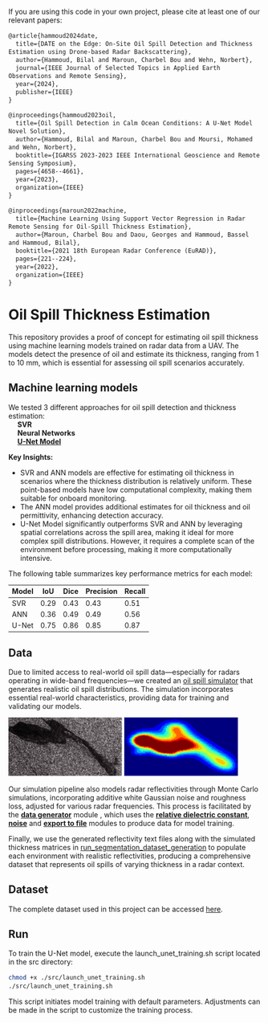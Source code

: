 If you are using this code in your own project, please cite at least one of our relevant papers:

```
@article{hammoud2024date,
  title={DATE on the Edge: On-Site Oil Spill Detection and Thickness Estimation using Drone-based Radar Backscattering},
  author={Hammoud, Bilal and Maroun, Charbel Bou and Wehn, Norbert},
  journal={IEEE Journal of Selected Topics in Applied Earth Observations and Remote Sensing},
  year={2024},
  publisher={IEEE}
}
```
```
@inproceedings{hammoud2023oil,
  title={Oil Spill Detection in Calm Ocean Conditions: A U-Net Model Novel Solution},
  author={Hammoud, Bilal and Maroun, Charbel Bou and Moursi, Mohamed and Wehn, Norbert},
  booktitle={IGARSS 2023-2023 IEEE International Geoscience and Remote Sensing Symposium},
  pages={4658--4661},
  year={2023},
  organization={IEEE}
}
```
```
@inproceedings{maroun2022machine,
  title={Machine Learning Using Support Vector Regression in Radar Remote Sensing for Oil-Spill Thickness Estimation},
  author={Maroun, Charbel Bou and Daou, Georges and Hammoud, Bassel and Hammoud, Bilal},
  booktitle={2021 18th European Radar Conference (EuRAD)},
  pages={221--224},
  year={2022},
  organization={IEEE}
}
```


# Oil Spill Thickness Estimation

This repository provides a proof of concept for estimating oil spill thickness using machine learning models trained on radar data from a UAV. The models detect the presence of oil and estimate its thickness, ranging from 1 to 10 mm, which is essential for assessing oil spill scenarios accurately.

## Machine learning models

We tested 3 different approaches for oil spill detection and thickness estimation:<br>
&emsp; **SVR**<br>
&emsp; **Neural Networks**<br>
&emsp; **[U-Net Model](src/model/unet_model.py)**<br>

**Key Insights:**

- SVR and ANN models are effective for estimating oil thickness in scenarios where the thickness distribution is relatively uniform. These point-based models have low computational complexity, making them suitable for onboard monitoring.
- The ANN model provides additional estimates for oil thickness and oil permittivity, enhancing detection accuracy.
- U-Net Model significantly outperforms SVR and ANN by leveraging spatial correlations across the spill area, making it ideal for more complex spill distributions. However, it requires a complete scan of the environment before processing, making it more computationally intensive.

The following table summarizes key performance metrics for each model:

| Model          | IoU          | Dice                   | Precision     | Recall |
|----------------|--------------|------------------------|---------------|--------|
| SVR            | 0.29 | 0.43                   | 0.43  | 0.51   |
| ANN            | 0.36		| 0.49 	                 | 0.49  | 0.56   |
| U-Net          | 0.75			| 0.86 	                 | 0.85  | 0.87   |


## Data

Due to limited access to real-world oil spill data—especially for radars operating in wide-band frequencies—we created an [oil spill simulator](https://github.com/Charbel199/Oil-Spill-Simulation) that generates realistic oil spill distributions. The simulation incorporates essential real-world characteristics, providing data for training and validating our models.

<img src="docs/RealFormatted.svg" width="45%">
<img src="docs/SimulatedFormatted.svg" width="45%">

Our simulation pipeline also models radar reflectivities through Monte Carlo simulations, incorporating additive white Gaussian noise and roughness loss, adjusted for various radar frequencies. This process is facilitated by the **[data generator](src/data/data_generator/generate_reflectivities_from_thickness/data_generator.m)** module , which uses the **[relative dielectric constant](src/data/data_generator/generate_reflectivities_from_thickness/module4_2.m)**, **[noise](src/data/data_generator/generate_reflectivities_from_thickness/noise.m)**
and **[export to file](src/data/data_generator/generate_reflectivities_from_thickness/export_to_file.m)** modules to produce data for model training.

Finally, we use the generated reflectivity text files along with the simulated thickness matrices in [run_segmentation_dataset_generation](src/run/segmentation/run_segmentation_dataset_generation.py) to populate each environment with realistic reflectivities, producing a comprehensive dataset that represents oil spills of varying thickness in a radar context.


## Dataset

The complete dataset used in this project can be accessed [here](https://drive.google.com/file/d/1P35IgPGuhHE5zpNwdiYnA2W2Su4BN0Nz/view?usp=sharing).

## Run

To train the U-Net model, execute the launch_unet_training.sh script located in the src directory:

``` bash
chmod +x ./src/launch_unet_training.sh
./src/launch_unet_training.sh
```

This script initiates model training with default parameters. Adjustments can be made in the script to customize the training process.